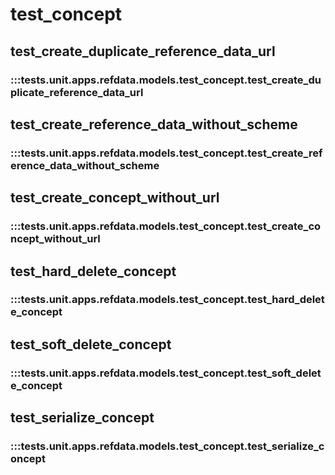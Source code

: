 # test_concept

## test_create_duplicate_reference_data_url

### :::tests.unit.apps.refdata.models.test_concept.test_create_duplicate_reference_data_url

## test_create_reference_data_without_scheme

### :::tests.unit.apps.refdata.models.test_concept.test_create_reference_data_without_scheme

## test_create_concept_without_url

### :::tests.unit.apps.refdata.models.test_concept.test_create_concept_without_url

## test_hard_delete_concept

### :::tests.unit.apps.refdata.models.test_concept.test_hard_delete_concept

## test_soft_delete_concept

### :::tests.unit.apps.refdata.models.test_concept.test_soft_delete_concept

## test_serialize_concept

### :::tests.unit.apps.refdata.models.test_concept.test_serialize_concept

